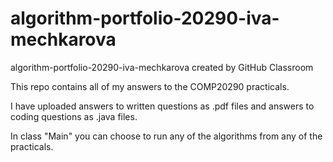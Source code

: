 # algorithm-portfolio-20290-iva-mechkarova
algorithm-portfolio-20290-iva-mechkarova created by GitHub Classroom

This repo contains all of my answers to the COMP20290 practicals.

I have uploaded answers to written questions as .pdf files and answers to coding questions as .java files.

In class "Main" you can choose to run any of the algorithms from any of the practicals.
